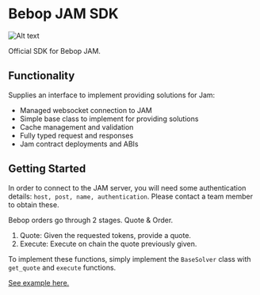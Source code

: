 # Bebop JAM SDK

![Alt text](../bebop.gif?raw=true "Title")

Official SDK for Bebop JAM.

## Functionality

Supplies an interface to implement providing solutions for Jam:

- Managed websocket connection to JAM
- Simple base class to implement for providing solutions
- Cache management and validation
- Fully typed request and responses
- Jam contract deployments and ABIs

## Getting Started

In order to connect to the JAM server, you will need some authentication details: `host, post, name, authentication`. Please contact a team member to obtain these.

Bebop orders go through 2 stages. Quote & Order.

1. Quote: Given the requested tokens, provide a quote.
2. Execute: Execute on chain the quote previously given. 

To implement these functions, simply implement the `BaseSolver` class with `get_quote` and `execute` functions.

[See example here.](./src/jam_sdk/example.py)